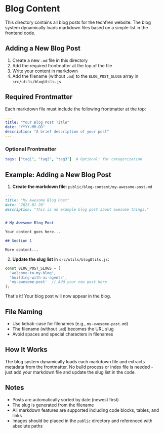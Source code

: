 # Blog Content

This directory contains all blog posts for the techfren website. The blog system dynamically loads markdown files based on a simple list in the frontend code.

## Adding a New Blog Post

1. Create a new `.md` file in this directory
2. Add the required frontmatter at the top of the file
3. Write your content in markdown
4. Add the filename (without `.md`) to the `BLOG_POST_SLUGS` array in `src/utils/blogUtils.js`

## Required Frontmatter

Each markdown file must include the following frontmatter at the top:

```yaml
---
title: "Your Blog Post Title"
date: "YYYY-MM-DD"
description: "A brief description of your post"
---
```

### Optional Frontmatter

```yaml
tags: ["tag1", "tag2", "tag3"]  # Optional: for categorization
```

## Example: Adding a New Blog Post

1. **Create the markdown file**: `public/blog-content/my-awesome-post.md`
```markdown
---
title: "My Awesome Blog Post"
date: "2025-01-20"
description: "This is an example blog post about awesome things."
---

# My Awesome Blog Post

Your content goes here...

## Section 1

More content...
```

2. **Update the slug list** in `src/utils/blogUtils.js`:
```javascript
const BLOG_POST_SLUGS = [
  'welcome-to-my-blog',
  'building-with-ai-agents',
  'my-awesome-post'  // Add your new post here
];
```

That's it! Your blog post will now appear in the blog.

## File Naming

- Use kebab-case for filenames (e.g., `my-awesome-post.md`)
- The filename (without `.md`) becomes the URL slug
- Avoid spaces and special characters in filenames

## How It Works

The blog system dynamically loads each markdown file and extracts metadata from the frontmatter. No build process or index file is needed - just add your markdown file and update the slug list in the code.

## Notes

- Posts are automatically sorted by date (newest first)
- The slug is generated from the filename
- All markdown features are supported including code blocks, tables, and links
- Images should be placed in the `public` directory and referenced with absolute paths
